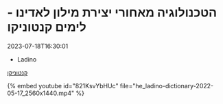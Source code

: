 # הטכנולוגיה מאחורי יצירת מילון לאדינו - לימים קנטוניקו

2023-07-18T16:30:01

* Ladino

[קנטוניקו](https://kantoniko.com/)


{% embed youtube id="821KsvYbHUc" file="he_ladino-dictionary-2022-05-17_2560x1440.mp4" %}
